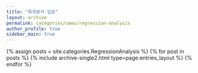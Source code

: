 ```yaml
---
title: "회귀분석 입문"
layout: archive
permalink: categories/smwu/regression-analysis
author_profile: true
sidebar_main: true
---
```


{% assign posts = site.categories.RegressionAnalysis %}
{% for post in posts %} {% include archive-single2.html type=page.entries_layout %} {% endfor %}